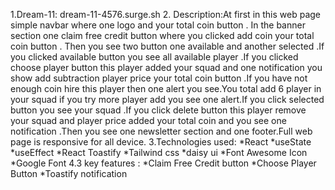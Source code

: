 1.Dream-11: dream-11-4576.surge.sh
2. Description:At first in this web page simple navbar where one logo and your total coin button . In the banner section one claim free credit button where you clicked add coin your total coin button . Then you see two button one available and another selected .If you clicked available button you see all available player .If you clicked choose player button this player added your squad and one notification you show add subtraction player price your total coin button .If you have not enough coin hire this player then one alert you see.You total add 6 player in your squad if you try more player add you see one alert.If you click selected button you see your squad .If you click delete button this player remove your squad and player price added your total coin and you see one notification .Then you see one newsletter section  and one footer.Full web page is responsive for all device.
3.Technologies used:
*React
*useState
*useEffect
*React Toastify
*Tailwind css
*daisy ui
*Font Awesome Icon
*Google Font
4.3 key features :
*Claim Free Credit button
*Choose Player Button
*Toastify notification

